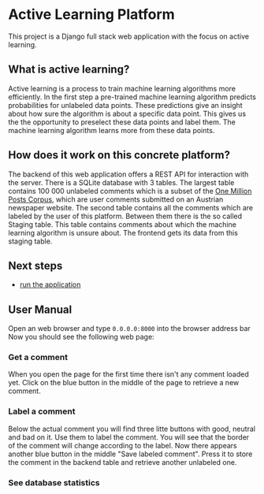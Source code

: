 # Active Learning Platform
This project is a  Django full stack web application with the focus on active learning.

## What is active learning?
Active learning is a process to train machine learning algorithms more efficiently.
In the first step a pre-trained machine learning algorithm predicts
probabilities for unlabeled data points. These predictions give an insight about
how sure the algorithm is about a specific data point. This gives us the the
opportunity to preselect these data points and label them. The machine learning algorithm
learns more from these data points.

## How does it work on this concrete platform?
The backend of this web application offers a REST API for interaction with the server.
There is a SQLite database with 3 tables. The largest table contains 100 000 unlabeled
comments which is a subset of the [One Million Posts Corpus](https://ofai.github.io/million-post-corpus/),
which are user comments submitted on an Austrian newspaper website. The second table
contains all the comments which are labeled by the user of this platform. Between
them there is the so called Staging table. This table contains comments about which
the machine learning algorithm is unsure about. The frontend gets its data from
this staging table.

## Next steps
* [run the application](https://github.com/Cyberlander/ActiveLearningPlatform/docs/run_the_application.md)

## User Manual
Open an web browser and type ```0.0.0.0:8000``` into the browser address bar
Now you should see the following web page:
### Get a comment
When you open the page for the first time there isn't any comment loaded yet.
Click on the blue button in the middle of the page to retrieve a new comment.

### Label a comment
Below the actual comment you will find three litte buttons with good, neutral and
bad on it.  Use them to label the comment. You will see that the border of the
comment will change according to the label. Now there appears another blue button
in the middle "Save labeled comment". Press it to store the comment in the backend
table and retrieve another unlabeled one.

### See database statistics
